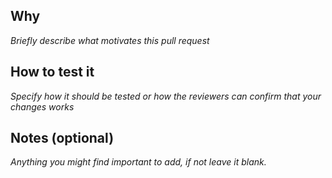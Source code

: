 ## Why
_Briefly describe what motivates this pull request_

## How to test it
_Specify how it should be tested or how the reviewers can confirm that your changes works_

## Notes (optional)
_Anything you might find important to add, if not leave it blank._